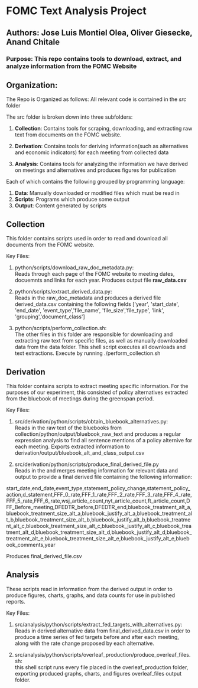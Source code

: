 # FOMC Text Analysis Project
## Authors: Jose Luis Montiel Olea, Oliver Giesecke, Anand Chitale
### Purpose: This repo contains tools to download, extract, and analyze information from the FOMC Website
## Organization:
The Repo is Organized as follows:
All relevant code is contained in the *src* folder

The src folder is broken down into three subfolders:

1. **Collection**: Contains tools for scraping, downloading, and extracting raw text from documents on the FOMC website.

2. **Derivation**: Contains tools for deriving information(such as alternatives and economic indicators) for each meeting from collected data

3. **Analysis**: Contains tools for analyzing the information we have derived on meetings and alternatives and produces figures for publication

Each of which contains the following grouped by programming language:
1. **Data**: Manually downloaded or modified files which must be read in
2. **Scripts**: Programs which produce some output
3. **Output**: Content generated by scripts


## Collection

This folder contains scripts used in order to read and download all documents from the FOMC website.

Key Files:
1. python/scripts/download_raw_doc_metadata.py:\
Reads through each page of the FOMC website to meeting dates, docuemnts and links for each year. Produces output file **raw_data.csv**

2. python/scripts/extract_derived_data.py:\
Reads in the raw_doc_metadata and produces a derived file derived_data.csv containing the following fields
['year', 'start_date', 'end_date', 'event_type','file_name', 'file_size','file_type', 'link', 'grouping','document_class']

3. python/scripts/perform_collection.sh:\
The other files in this folder are responsible for downloading and extracting raw text from specific files, as well as manually downloaded data from the data folder. This shell script executes all downloads and text extractions. Execute by running ./perform_collection.sh

## Derivation
This folder contains scripts to extract meeting specific information. For the purposes of our experiment, this consisted of policy alternatives extracted from the bluebook of meetings during the greenspan period.

Key Files:
1. src/derivation/python/scripts/obtain_bluebook_alternatives.py:\
Reads in the raw text of the bluebooks from collection/python/output/bluebook_raw_text and produces a regular expression analysis to find all sentence mentions of a policy alternive for each meeting. Exports extracted information to derivation/output/bluebook_alt_and_class_output.csv

2. src/derivation/python/scripts/produce_final_derived_file.py\
Reads in the and merges meeting information for relevant data and output to provide a final derived file containing the following information:

start_date,end_date,event_type,statement_policy_change,statement_policy_action,d_statement,FFF_0_rate,FFF_1_rate,FFF_2_rate,FFF_3_rate,FFF_4_rate,FFF_5_rate,FFF_6_rate,wsj_article_count,nyt_article_count,ft_article_count,DFF_Before_meeting,DFEDTR_before,DFEDTR_end,bluebook_treatment_alt_a,bluebook_treatment_size_alt_a,bluebook_justify_alt_a,bluebook_treatment_alt_b,bluebook_treatment_size_alt_b,bluebook_justify_alt_b,bluebook_treatment_alt_c,bluebook_treatment_size_alt_c,bluebook_justify_alt_c,bluebook_treatment_alt_d,bluebook_treatment_size_alt_d,bluebook_justify_alt_d,bluebook_treatment_alt_e,bluebook_treatment_size_alt_e,bluebook_justify_alt_e,bluebook_comments,year

Produces final_derived_file.csv


## Analysis
These scripts read in information from the derived output in order to produce figures, charts, graphs, and data counts for use in published reports.

Key Files:
1. src/analysis/python/scripts/extract_fed_targets_with_alternatives.py:\
Reads in derived alternative data from final_derived_data.csv in order to produce a time series of fed targets before and after each meeting, along with the rate change proposed by each alternative.

2. src/analysis/python/scripts/overleaf_production/produce_overleaf_files.sh:\
this shell script runs every file placed in the overleaf_production folder, exporting produced graphs, charts, and figures  overleaf_files output folder.
